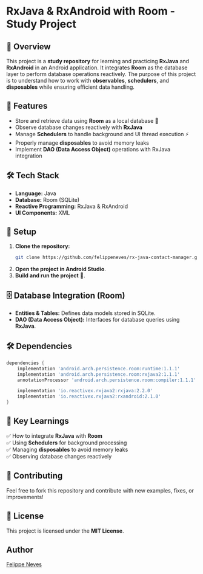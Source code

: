 # RxJava & RxAndroid with Room - Study Project

## 📌 Overview
This project is a **study repository** for learning and practicing **RxJava** and **RxAndroid** in an Android application. It integrates **Room** as the database layer to perform database operations reactively. The purpose of this project is to understand how to work with **observables**, **schedulers**, and **disposables** while ensuring efficient data handling.

## 🎯 Features
- Store and retrieve data using **Room** as a local database 📄
- Observe database changes reactively with **RxJava**
- Manage **Schedulers** to handle background and UI thread execution ⚡
- Properly manage **disposables** to avoid memory leaks
- Implement **DAO (Data Access Object)** operations with RxJava integration

## 🛠️ Tech Stack
- **Language:** Java
- **Database:** Room (SQLite)
- **Reactive Programming:** RxJava & RxAndroid
- **UI Components:** XML

## 🔧 Setup
1. **Clone the repository:**
   ```sh
   git clone https://github.com/felippeneves/rx-java-contact-manager.git
   ```
2. **Open the project in Android Studio**.
3. **Build and run the project** 🚀.

## 🗄 Database Integration (Room)
- **Entities & Tables:** Defines data models stored in SQLite.
- **DAO (Data Access Object):** Interfaces for database queries using **RxJava**.

## 🛠️ Dependencies
```gradle
dependencies {
    implementation 'android.arch.persistence.room:runtime:1.1.1'
    implementation 'android.arch.persistence.room:rxjava2:1.1.1'
    annotationProcessor 'android.arch.persistence.room:compiler:1.1.1'

    implementation 'io.reactivex.rxjava2:rxjava:2.2.0'
    implementation 'io.reactivex.rxjava2:rxandroid:2.1.0'
}
```

## 📌 Key Learnings
✅ How to integrate **RxJava** with **Room**  
✅ Using **Schedulers** for background processing  
✅ Managing **disposables** to avoid memory leaks  
✅ Observing database changes reactively  

## 🤝 Contributing
Feel free to fork this repository and contribute with new examples, fixes, or improvements!

## 📝 License
This project is licensed under the **MIT License**.

## Author
[Felippe Neves](https://github.com/felippeneves)


